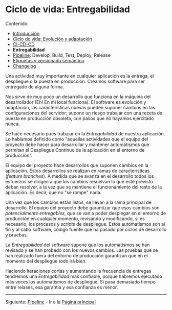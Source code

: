 # Ciclo de vida: Entregabilidad

Contenido:

- [Introducción](../application-lifecicle.md)
- [Ciclo de vida: Evolución y adaptación](al-evolution-and-adaptation.md)
- [CI-CD-CD](al-cicdcd.md)
- **Entregabilidad**
- [Pipeline](al-pipeline.md): Develop, Build, Test, Deploy, Release
- [Etiquetas y versionado semántico](al-semver.md)
- [Changelog](al-changelog.md)

Una actividad muy importante en cualquier aplicación es la entrega, el despliegue o la puesta en producción. Creamos software para ser entregado de alguna forma.

Nos sirve de muy poco un desarrollo que funciona en la máquina del desarrollador (Eh! En mi local funciona). El software es evolución y adaptación, las características nuevas pueden suponer cambios en las configuraciones del servidor; supone un riesgo trabajar con una receta de puesta en producción obsoleta, con pasos que no hayamos ejercitado nunca.

Se hace necesario pues trabajar en la _Entregabilidad_ de nuestra aplicación. Lo habíamos definido como "aquellas actividades que el equipo del proyecto debe hacer para desarrollar y mantener automatismos que permitan el Despliegue Continuo de la aplicación en el entorno de producción".

El equipo del proyecto hace desarrollos que suponen cambios en la aplicación. Estos desarrollos se realizan en ramas de características (_feature branches_). A medida que se avanza en el desarrollo todos los esfuerzos se dirigen a que los cambios resuelvan lo que esté previsto deban resolver, a la vez que se mantiene el funcionamiento del resto de la aplicación. Es decir, que no "se rompe" nada.

Una vez que los cambios están listos, se llevan a la rama principal de desarrollo. El equipo del proyecto debe garantizar que esos cambios son _potencialmente entregables_, que se van a poder desplegar en el entorno de producción en cualquier momento, revisando y modificando, si es necesario, los procesos y _scripts_ de despliegue. Estos automatismos son al fin y al cabo software, código fuente que ha pasado por ciclos de desarrollo y pruebas.

La _Entregabilidad_ del software supone que los automatismos se han revisado y se han probado con los nuevos cambios. Las pruebas que se han realizado fuera del entorno de producción garantizan que en el momento del despliegue todo irá bien.

Haciendo iteraciones cortas y aumentando la frecuencia de entregas tendremos una _Entregabilidad_ más confiable, porque habremos ejecutado más veces los automatismos de despliegue. Si pasa demasiado tiempo entre relases, esa garantía y esa confianza es menor.

---

Siguiente: [Pipeline](al-pipeline.md) - Ir a la [Página principal](../toc.md)
